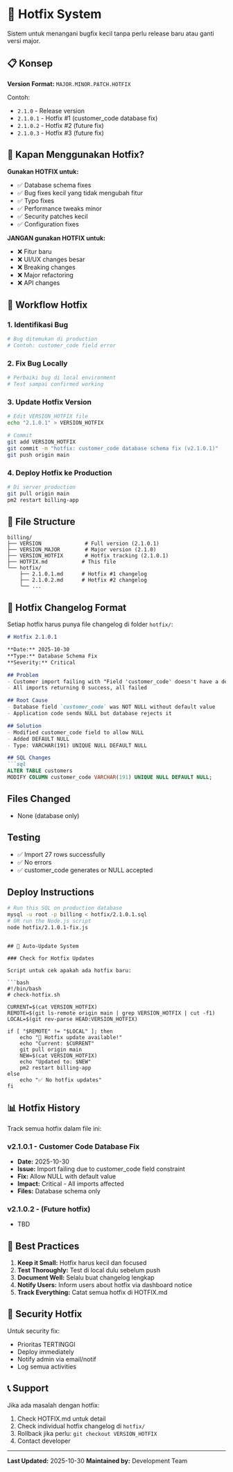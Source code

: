 # 🔧 Hotfix System

Sistem untuk menangani bugfix kecil tanpa perlu release baru atau ganti versi major.

## 📋 Konsep

**Version Format:** `MAJOR.MINOR.PATCH.HOTFIX`

Contoh:
- `2.1.0` - Release version
- `2.1.0.1` - Hotfix #1 (customer_code database fix)
- `2.1.0.2` - Hotfix #2 (future fix)
- `2.1.0.3` - Hotfix #3 (future fix)

## 🎯 Kapan Menggunakan Hotfix?

**Gunakan HOTFIX untuk:**
- ✅ Database schema fixes
- ✅ Bug fixes kecil yang tidak mengubah fitur
- ✅ Typo fixes
- ✅ Performance tweaks minor
- ✅ Security patches kecil
- ✅ Configuration fixes

**JANGAN gunakan HOTFIX untuk:**
- ❌ Fitur baru
- ❌ UI/UX changes besar
- ❌ Breaking changes
- ❌ Major refactoring
- ❌ API changes

## 🔄 Workflow Hotfix

### 1. Identifikasi Bug
```bash
# Bug ditemukan di production
# Contoh: customer_code field error
```

### 2. Fix Bug Locally
```bash
# Perbaiki bug di local environment
# Test sampai confirmed working
```

### 3. Update Hotfix Version
```bash
# Edit VERSION_HOTFIX file
echo "2.1.0.1" > VERSION_HOTFIX

# Commit
git add VERSION_HOTFIX
git commit -m "hotfix: customer_code database schema fix (v2.1.0.1)"
git push origin main
```

### 4. Deploy Hotfix ke Production
```bash
# Di server production
git pull origin main
pm2 restart billing-app
```

## 📁 File Structure

```
billing/
├── VERSION              # Full version (2.1.0.1)
├── VERSION_MAJOR        # Major version (2.1.0)
├── VERSION_HOTFIX       # Hotfix tracking (2.1.0.1)
├── HOTFIX.md           # This file
└── hotfix/
    ├── 2.1.0.1.md      # Hotfix #1 changelog
    ├── 2.1.0.2.md      # Hotfix #2 changelog
    └── ...
```

## 📝 Hotfix Changelog Format

Setiap hotfix harus punya file changelog di folder `hotfix/`:

```markdown
# Hotfix 2.1.0.1

**Date:** 2025-10-30
**Type:** Database Schema Fix
**Severity:** Critical

## Problem
- Customer import failing with "Field 'customer_code' doesn't have a default value"
- All imports returning 0 success, all failed

## Root Cause
- Database field `customer_code` was NOT NULL without default value
- Application code sends NULL but database rejects it

## Solution
- Modified customer_code field to allow NULL
- Added DEFAULT NULL
- Type: VARCHAR(191) UNIQUE NULL DEFAULT NULL

## SQL Changes
```sql
ALTER TABLE customers 
MODIFY COLUMN customer_code VARCHAR(191) UNIQUE NULL DEFAULT NULL;
```

## Files Changed
- None (database only)

## Testing
- ✅ Import 27 rows successfully
- ✅ No errors
- ✅ customer_code generates or NULL accepted

## Deploy Instructions
```bash
# Run this SQL on production database
mysql -u root -p billing < hotfix/2.1.0.1.sql
# OR run the Node.js script
node hotfix/2.1.0.1-fix.js
```
```

## 🚀 Auto-Update System

### Check for Hotfix Updates

Script untuk cek apakah ada hotfix baru:

```bash
#!/bin/bash
# check-hotfix.sh

CURRENT=$(cat VERSION_HOTFIX)
REMOTE=$(git ls-remote origin main | grep VERSION_HOTFIX | cut -f1)
LOCAL=$(git rev-parse HEAD:VERSION_HOTFIX)

if [ "$REMOTE" != "$LOCAL" ]; then
    echo "🔧 Hotfix update available!"
    echo "Current: $CURRENT"
    git pull origin main
    NEW=$(cat VERSION_HOTFIX)
    echo "Updated to: $NEW"
    pm2 restart billing-app
else
    echo "✅ No hotfix updates"
fi
```

## 📊 Hotfix History

Track semua hotfix dalam file ini:

### v2.1.0.1 - Customer Code Database Fix
- **Date:** 2025-10-30
- **Issue:** Import failing due to customer_code field constraint
- **Fix:** Allow NULL with default value
- **Impact:** Critical - All imports affected
- **Files:** Database schema only

### v2.1.0.2 - (Future hotfix)
- TBD

## 🎯 Best Practices

1. **Keep it Small:** Hotfix harus kecil dan focused
2. **Test Thoroughly:** Test di local dulu sebelum push
3. **Document Well:** Selalu buat changelog lengkap
4. **Notify Users:** Inform users about hotfix via dashboard notice
5. **Track Everything:** Catat semua hotfix di HOTFIX.md

## 🔐 Security Hotfix

Untuk security fix:
- Prioritas TERTINGGI
- Deploy immediately
- Notify admin via email/notif
- Log semua activities

## 📞 Support

Jika ada masalah dengan hotfix:
1. Check HOTFIX.md untuk detail
2. Check individual hotfix changelog di `hotfix/`
3. Rollback jika perlu: `git checkout VERSION_HOTFIX`
4. Contact developer

---

**Last Updated:** 2025-10-30
**Maintained by:** Development Team



